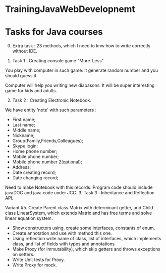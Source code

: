 # TrainingJavaWebDevelopnemt
Tasks for Java courses
=======================
0. Extra task : 
  23 methods, which I need to knw how to write correctly without IDE.
  
1. Task 1 :
  Creating console game "More-Less".
 
  You play with computer in such game: it generate random 
  number and you should guess it.
  
  Computer will help you writing new diapasons. It will be super interesting game 
  for kids and adults.
  
2. Task 2 : 
  Creating Electronic Notebook.
  
  We have entity 'note' with such parameters : 
  
  * First name;
  * Last name;
  * Middle name;
  * Nickname;
  * Group(Family,Friends,Colleagues);
  * Skype login;
  * Home phone number;
  * Mobile phone number;
  * Mobile phone number 2(optional);
  * Address;
  * Date creating record;
  * Date changing record;
  
  Need to make Notebook with this records. Program code should include javaDOC and 
  java code under JCC.
3. Task 3 : 
  Inheritance and Reflection API.
  
  Variant #5. Create Parent class Matrix with determinant getter, and Child class LinearSystem, 
  which extends Matrix and has free terms and solve linear equation system.
  
  * Show constructors using, create some interfaces, constants of enum.
  * Create annotation and use with method this one.
  * Using reflection write name of class, list of interfaces, which implements class, and list of fields with types and annotations
  * Make Proxy (for Immutability), which skip getters and throws exceptions on setters.
  * Write Unit tests for Proxy.
  * Write Proxy for mock.
  
  
